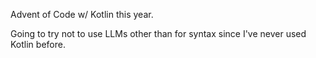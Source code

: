 Advent of Code w/ Kotlin this year. 

Going to try not to use LLMs other than for syntax since I've never used Kotlin before. 
